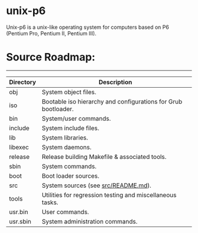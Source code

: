 # unix-p6
Unix-p6 is a unix-like operating system for computers based on P6 (Pentium Pro, Pentium II, Pentium III).

# Source Roadmap:
---------------
| Directory | Description |
| --------- | ----------- |
| obj | System object files. |
| iso | Bootable iso hierarchy and configurations for Grub bootloader. |
| bin | System/user commands. |
| include | System include files. |
| lib | System libraries. |
| libexec | System daemons. |
| release | Release building Makefile & associated tools. |
| sbin | System commands. |
| boot | Boot loader sources. |
| src | System sources (see [src/README.md](src/README.md)). |
| tools | Utilities for regression testing and miscellaneous tasks. |
| usr.bin | User commands. |
| usr.sbin | System administration commands. |
